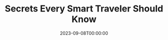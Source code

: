 ---
title: Secrets Every Smart Traveler Should Know
date: 2023-09-08T00:00:00
opening_date: 2005-11-04
closing_date: 2005-11-19
layout: productions
playbill:
Theatre: Theatre Jacksonville
venue: Harold K. Smith Playhouse
cast:
- Cast:
  - Carole V. Banks
  - Staci Cobb
  - Christine DuMars
  - Blake Osner
  - Karl Rogers
crew:
- Artistic Director/Choreographer: Jean Tait
- Technical Director: Jeffery L. Wagoner
- Musical Director: Ellen Milligan
- Scenic Design: Kelly J. Wagoner
- Lighting Design: Jeffery L. Wagoner
- Costume Design: Audrey Wagner
- Properties: Jeffery L. Wagoner
- Stage Manager: Michelle Simkulet
- Assistant Technical Director: Tim Allen
- Assistant Stage Manager: Megan Branch
- Light Board Operation: Gloria Pepe
- Sound Board Operator: Michelle Simkulet
- Running Crew:
  - Megan Branch
  - Rhianna Hurt
- Set Construction:
  - Tim Allen
  - Nikki Blue
  - Kristina Elliot
  - Anne Hueser
  - Lindsey Kinard
  - Bret Lawrence
  - Greg Odenwald
  - Gloria Pepe
  - Ashly Potter
orchestra:
- Piano: Ellen Milligan
- Bass: Larry Nader
---